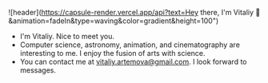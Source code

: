 ![header](https://capsule-render.vercel.app/api?text=Hey there, I'm Vitaliy 👋&animation=fadeIn&type=waving&color=gradient&height=100")



- I'm Vitaliy. Nice to meet you.
- Computer science, astronomy, animation, and cinematography are interesting to me. I enjoy the fusion of arts with science.
- You can contact me at <vitaliy.artemova@gmail.com>. I look forward to messages.

<!---
VitaliyRuzha/VitaliyRuzha is a ✨ special ✨ repository because its `README.md` (this file) appears on your GitHub profile.
You can click the Preview link to take a look at your changes.
--->
